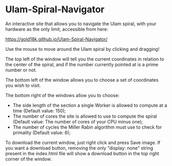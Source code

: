 # Ulam-Spiral-Navigator
An interactive site that allows you to navigate the Ulam spiral, with your hardware as the only limit, accessible from here:

https://gold18k.github.io/Ulam-Spiral-Navigator/

Use the mouse to move around the Ulam spiral by clicking and dragging!

The top left of the window will tell you the current coordinates in relation to the center of the spiral, and if the number currently pointed at is a prime number or not.

The bottom left of the window allows you to choose a set of coordinates you wish to visit.

The bottom right of the windows allow you to choose:
- The side length of the section a single Worker is allowed to compute at a time (Default value: 150);
- The number of cores the site is allowed to use to compute the spiral (Default value: The number of cores of your CPU minus one);
- The number of cycles the Miller Rabin algorithm must use to check for primality (Default value: 6);

To download the current window, just right click and press Save image. If you want a download button, removing the only "display: none" string present in the index.html file will show a download button in the top right corner of the window.
